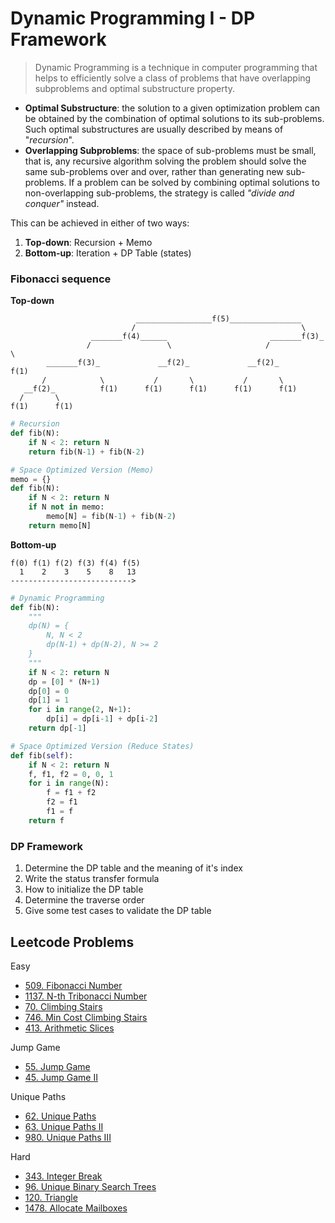 # Dynamic Programming I - DP Framework

> Dynamic Programming is a technique in computer programming that helps to efficiently solve a class of problems that have overlapping subproblems and optimal substructure property.

- **Optimal Substructure**: the solution to a given optimization problem can be obtained by the combination of optimal solutions to its sub-problems. Such optimal substructures are usually described by means of "_recursion_".
- **Overlapping Subproblems**: the space of sub-problems must be small, that is, any recursive algorithm solving the problem should solve the same sub-problems over and over, rather than generating new sub-problems. If a problem can be solved by combining optimal solutions to non-overlapping sub-problems, the strategy is called _"divide and conquer"_ instead.

This can be achieved in either of two ways:
1. **Top-down**: Recursion + Memo
2. **Bottom-up**: Iteration + DP Table (states)

### Fibonacci sequence

**Top-down**
```
                            _________________f(5)________________
                           /                                     \
                  _______f(4)______                       _______f(3)_
                 /                 \                     /            \
        _______f(3)_             __f(2)_             __f(2)_          f(1)
       /            \           /       \           /       \
   __f(2)_          f(1)      f(1)      f(1)      f(1)      f(1)
  /       \
f(1)      f(1)
```

```py
# Recursion
def fib(N):
    if N < 2: return N
    return fib(N-1) + fib(N-2)

# Space Optimized Version (Memo)
memo = {}
def fib(N):
    if N < 2: return N
    if N not in memo:
        memo[N] = fib(N-1) + fib(N-2)
    return memo[N]
```

**Bottom-up**
```
f(0) f(1) f(2) f(3) f(4) f(5)
  1    2    3    5    8   13
--------------------------->
```

```py
# Dynamic Programming
def fib(N):
    """
    dp(N) = {
        N, N < 2
        dp(N-1) + dp(N-2), N >= 2
    }
    """
    if N < 2: return N
    dp = [0] * (N+1)
    dp[0] = 0
    dp[1] = 1
    for i in range(2, N+1):
        dp[i] = dp[i-1] + dp[i-2]
    return dp[-1]

# Space Optimized Version (Reduce States)
def fib(self):
    if N < 2: return N
    f, f1, f2 = 0, 0, 1
    for i in range(N):
        f = f1 + f2
        f2 = f1
        f1 = f
    return f
```

### DP Framework

1. Determine the DP table and the meaning of it's index
2. Write the status transfer formula
3. How to initialize the DP table
4. Determine the traverse order
5. Give some test cases to validate the DP table

## Leetcode Problems

Easy
- [509. Fibonacci Number](https://leetcode.com/problems/fibonacci-number/)
- [1137. N-th Tribonacci Number](https://leetcode.com/problems/n-th-tribonacci-number/)
- [70. Climbing Stairs](https://leetcode.com/problems/climbing-stairs/)
- [746. Min Cost Climbing Stairs](https://leetcode.com/problems/min-cost-climbing-stairs/)
- [413. Arithmetic Slices](https://leetcode.com/problems/arithmetic-slices/)

Jump Game
- [55. Jump Game](https://leetcode.com/problems/jump-game/)
- [45. Jump Game II](https://leetcode.com/problems/jump-game-ii/)

Unique Paths
- [62. Unique Paths](https://leetcode.com/problems/unique-paths/)
- [63. Unique Paths II](https://leetcode.com/problems/unique-paths-ii/)
- [980. Unique Paths III](https://leetcode.com/problems/unique-paths-iii/)

Hard
- [343. Integer Break](https://leetcode.com/problems/integer-break/)
- [96. Unique Binary Search Trees](https://leetcode.com/problems/unique-binary-search-trees/)
- [120. Triangle](https://leetcode.com/problems/triangle/)
- [1478. Allocate Mailboxes](https://leetcode.com/problems/allocate-mailboxes/)